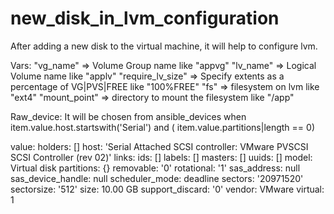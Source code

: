 # new_disk_in_lvm_configuration
After adding a new disk to the virtual machine, it will help to configure lvm.

Vars:
"vg_name" => Volume Group name like "appvg"
"lv_name" => Logical Volume name like "applv"
"require_lv_size" => Specify extents as a percentage of VG|PVS|FREE like "100%FREE"
"fs" => filesystem on lvm like "ext4"
"mount_point" => directory to mount the filesystem like "/app"

Raw_device:
It will be chosen from ansible_devices when item.value.host.startswith('Serial') and (  item.value.partitions|length == 0)
 
 value:
      holders: []
      host: 'Serial Attached SCSI controller: VMware PVSCSI SCSI Controller (rev 02)'
      links:
        ids: []
        labels: []
        masters: []
        uuids: []
      model: Virtual disk
      partitions: {}
      removable: '0'
      rotational: '1'
      sas_address: null
      sas_device_handle: null
      scheduler_mode: deadline
      sectors: '20971520'
      sectorsize: '512'
      size: 10.00 GB
      support_discard: '0'
      vendor: VMware
      virtual: 1

